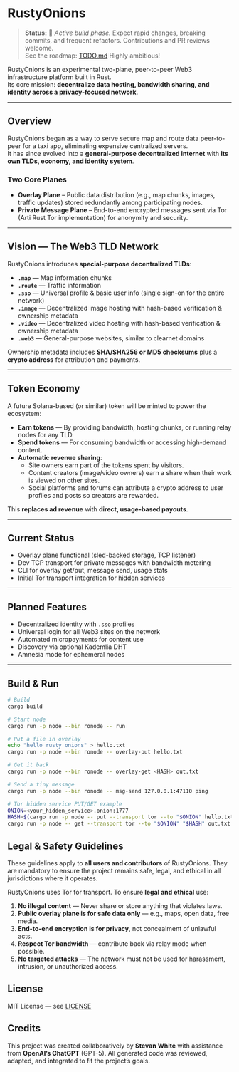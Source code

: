 # RustyOnions

> **Status:** 🚧 *Active build phase.* Expect rapid changes, breaking commits, and frequent refactors. Contributions and PR reviews welcome.  
> See the roadmap: [TODO.md](TODO.md)
> Highly ambitious!

RustyOnions is an experimental two-plane, peer-to-peer Web3 infrastructure platform built in Rust.  
Its core mission: **decentralize data hosting, bandwidth sharing, and identity across a privacy-focused network**.

---

## Overview

RustyOnions began as a way to serve secure map and route data peer-to-peer for a taxi app, eliminating expensive centralized servers.  
It has since evolved into a **general-purpose decentralized internet** with **its own TLDs, economy, and identity system**.

### Two Core Planes

- **Overlay Plane** – Public data distribution (e.g., map chunks, images, traffic updates) stored redundantly among participating nodes.
- **Private Message Plane** – End-to-end encrypted messages sent via Tor (Arti Rust Tor implementation) for anonymity and security.

---

## Vision — The Web3 TLD Network

RustyOnions introduces **special-purpose decentralized TLDs**:

- **`.map`** — Map information chunks
- **`.route`** — Traffic information  
- **`.sso`** — Universal profile & basic user info (single sign-on for the entire network)
- **`.image`** — Decentralized image hosting with hash-based verification & ownership metadata
- **`.video`** — Decentralized video hosting with hash-based verification & ownership metadata
- **`.web3`** — General-purpose websites, similar to clearnet domains

Ownership metadata includes **SHA/SHA256 or MD5 checksums** plus a **crypto address** for attribution and payments.

---

## Token Economy

A future Solana-based (or similar) token will be minted to power the ecosystem:

- **Earn tokens** — By providing bandwidth, hosting chunks, or running relay nodes for any TLD.
- **Spend tokens** — For consuming bandwidth or accessing high-demand content.
- **Automatic revenue sharing**:
  - Site owners earn part of the tokens spent by visitors.
  - Content creators (image/video owners) earn a share when their work is viewed on other sites.
  - Social platforms and forums can attribute a crypto address to user profiles and posts so creators are rewarded.

This **replaces ad revenue** with **direct, usage-based payouts**.

---

## Current Status
- Overlay plane functional (sled-backed storage, TCP listener)
- Dev TCP transport for private messages with bandwidth metering
- CLI for overlay get/put, message send, usage stats
- Initial Tor transport integration for hidden services

---

## Planned Features
- Decentralized identity with `.sso` profiles
- Universal login for all Web3 sites on the network
- Automated micropayments for content use
- Discovery via optional Kademlia DHT
- Amnesia mode for ephemeral nodes

---

## Build & Run

```bash
# Build
cargo build

# Start node
cargo run -p node --bin ronode -- run

# Put a file in overlay
echo "hello rusty onions" > hello.txt
cargo run -p node --bin ronode -- overlay-put hello.txt

# Get it back
cargo run -p node --bin ronode -- overlay-get <HASH> out.txt

# Send a tiny message
cargo run -p node --bin ronode -- msg-send 127.0.0.1:47110 ping

# Tor hidden service PUT/GET example
ONION=<your_hidden_service>.onion:1777
HASH=$(cargo run -p node -- put --transport tor --to "$ONION" hello.txt | tail -n1)
cargo run -p node -- get --transport tor --to "$ONION" "$HASH" out.txt

```

## Legal & Safety Guidelines

These guidelines apply to **all users and contributors** of RustyOnions. They are mandatory to ensure the project remains safe, legal, and ethical in all jurisdictions where it operates.

RustyOnions uses Tor for transport. To ensure **legal and ethical** use:

1. **No illegal content** — Never share or store anything that violates laws.
2. **Public overlay plane is for safe data only** — e.g., maps, open data, free media.
3. **End-to-end encryption is for privacy**, not concealment of unlawful acts.
4. **Respect Tor bandwidth** — contribute back via relay mode when possible.
5. **No targeted attacks** — The network must not be used for harassment, intrusion, or unauthorized access.

## License
MIT License — see [LICENSE](LICENSE)

## Credits
This project was created collaboratively by **Stevan White** with assistance from **OpenAI’s ChatGPT** (GPT-5).
All generated code was reviewed, adapted, and integrated to fit the project’s goals.
